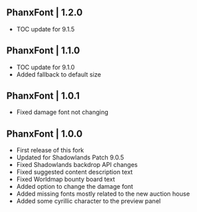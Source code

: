 PhanxFont | 1.2.0
-----------------
- TOC update for 9.1.5

PhanxFont | 1.1.0
-----------------
- TOC update for 9.1.0
- Added fallback to default size

PhanxFont | 1.0.1
-----------------
- Fixed damage font not changing

PhanxFont | 1.0.0
-----------------
- First release of this fork
- Updated for Shadowlands Patch 9.0.5
- Fixed Shadowlands backdrop API changes
- Fixed suggested content description text
- Fixed Worldmap bounty board text
- Added option to change the damage font
- Added missing fonts mostly related to the new auction house
- Added some cyrillic character to the preview panel
